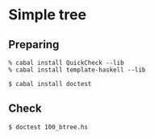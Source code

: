 # Simple tree

## Preparing

```
% cabal install QuickCheck --lib
% cabal install template-haskell --lib
```
```
$ cabal install doctest
```

## Check

```
$ doctest 100_btree.hs
```
